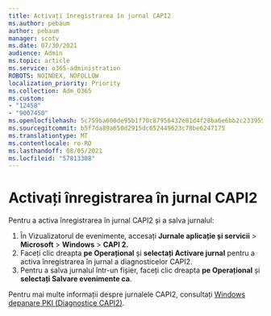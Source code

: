 ```yaml
---
title: Activați înregistrarea în jurnal CAPI2
ms.author: pebaum
author: pebaum
manager: scotv
ms.date: 07/30/2021
audience: Admin
ms.topic: article
ms.service: o365-administration
ROBOTS: NOINDEX, NOFOLLOW
localization_priority: Priority
ms.collection: Adm_O365
ms.custom:
- "12458"
- "9007450"
ms.openlocfilehash: 5c759ba600de95b1f70c87956432e81d4f28ba6e6bb2c2339557676bc18f61af
ms.sourcegitcommit: b5f7da89a650d2915dc652449623c78be6247175
ms.translationtype: MT
ms.contentlocale: ro-RO
ms.lasthandoff: 08/05/2021
ms.locfileid: "57813308"
---
```

# <a name="enable-capi2-logging"></a>Activați înregistrarea în jurnal CAPI2

Pentru a activa înregistrarea în jurnal CAPI2 și a salva jurnalul:

1. În Vizualizatorul de evenimente, accesați **Jurnale aplicație și servicii**  >  **Microsoft**  >  **Windows**  >  **CAPI 2.**
2. Faceți clic dreapta **pe Operațional** și **selectați Activare jurnal** pentru a activa înregistrarea în jurnal a diagnosticelor CAPI2.
3. Pentru a salva jurnalul într-un fișier, faceți clic dreapta **pe Operațional** și **selectați Salvare evenimente ca**.

Pentru mai multe informații despre jurnalele CAPI2, consultați [Windows depanare PKI (Diagnostice CAPI2)](https://social.technet.microsoft.com/wiki/contents/articles/242.windows-pki-troubleshooting-capi2-diagnostics.aspx).